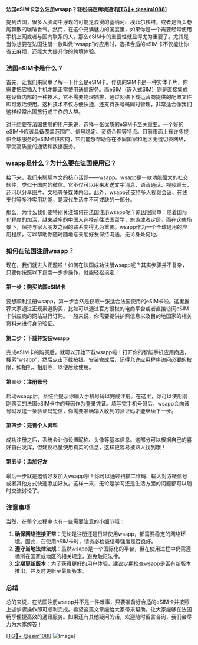 **法国eSIM卡怎么注册wsapp？轻松搞定跨境通讯[[TG💪+ @esim1088](https://t.me/s/esim1088)]**

提到法国，很多人脑海中浮现的可能是浪漫的塞纳河、埃菲尔铁塔，或者是街头巷尾飘散的咖啡香气。然而，在这个充满魅力的国度里，如果你是一个需要经常使用手机上网或者与国内联系的人，那么eSIM卡的重要性就显得尤为重要了。尤其是当你想要在法国注册一款叫做“wsapp”的应用时，选择合适的eSIM卡不仅能让你省去麻烦，还能大大提升你的跨境体验。

### 法国eSIM卡是什么？

首先，让我们来简单了解一下什么是eSIM卡。传统的SIM卡是一种实体卡片，你需要把它插入手机才能正常使用通信服务。而eSIM（嵌入式SIM）则是直接集成在设备内部的一种技术，它不需要物理插拔，通过网络下载运营商提供的配置文件即可激活使用。这种技术不仅方便快捷，还支持多号码同时管理，非常适合像我们这样经常出国旅行或工作的人群。

对于想要在法国使用的用户来说，选择一张优质的eSIM卡至关重要。一个好的eSIM卡应该具备覆盖范围广、信号稳定、资费合理等特点。目前市面上有许多提供全球服务的eSIM卡供应商，它们能够帮助你在不同国家和地区无缝切换网络，享受高质量的通话和数据服务。

### wsapp是什么？为什么要在法国使用它？

接下来，我们来聊聊本文的核心话题——wsapp。wsapp是一款功能强大的社交软件，类似于国内的微信。它不仅可以用来发送文字消息、语音通话、视频聊天，还可以分享图片、文档等多媒体内容。此外，wsapp还支持多人视频会议、在线支付等多种实用功能，是现代生活中不可或缺的一部分。

那么，为什么我们要特别关注如何在法国注册wsapp呢？原因很简单：随着国际化程度的加深，越来越多的中国人选择前往法国留学、旅游或者定居。而在这些场景下，保持与家人朋友之间的联系变得尤为重要。wsapp作为一个全球通用的应用程序，可以帮助你随时随地与亲朋好友保持沟通，无论身处何地。

### 如何在法国注册wsapp？

现在，我们就进入正题啦！如何在法国成功注册wsapp呢？其实步骤并不复杂，只要你按照以下指南一步步操作，就能轻松搞定！

#### 第一步：购买法国eSIM卡

要想顺利注册wsapp，第一步当然是获取一张适合法国使用的eSIM卡啦。这里推荐大家通过正规渠道购买，比如可以通过官方授权的电商平台或者直接访问eSIM卡供应商的网站进行订购。一般来说，你需要提供护照信息以及目的地国家的相关资料来进行身份验证。

#### 第二步：下载并安装wsapp

完成eSIM卡的购买后，就可以开始下载wsapp啦！打开你的智能手机应用商店，搜索“wsapp”，然后点击下载按钮。安装完成后，记得允许应用程序访问必要的权限，如相机、相册等，以便后续使用。

#### 第三步：注册账号

启动wsapp后，系统会提示你输入手机号码以完成注册。在这里，你可以使用刚刚购买的法国eSIM卡中的号码作为登录凭证。填写完手机号码后，wsapp会向该号码发送一条验证码短信，你需要准确输入收到的验证码才能继续下一步。

#### 第四步：完善个人资料

成功注册之后，系统会让你设置昵称、头像等基本信息。这部分可以根据自己的喜好自由发挥，但建议尽量使用真实的信息，这样更容易被熟人找到哦！

#### 第五步：添加好友

最后一步就是邀请好友加入wsapp啦！你可以通过扫描二维码、输入对方微信号或者其他方式快速添加好友。这样一来，无论是学习还是生活方面的问题都可以随时交流讨论了。

### 注意事项

当然，在整个过程中也有一些需要注意的小细节哦：

1. **确保网络连接正常**：无论是注册还是日常使用wsapp，都需要稳定的网络环境。因此，在使用eSIM卡时，请务必检查信号强度是否良好。
2. **遵守当地法律法规**：虽然wsapp是一个国际化的平台，但在使用过程中仍需遵循所在国家或地区的相关规定，避免触犯法律。
3. **定期更新版本**：为了获得更好的用户体验，建议定期检查wsapp是否有新版本推出，并及时更新至最新版本。

### 总结

总的来说，在法国注册wsapp并不是一件难事，只要准备好合适的eSIM卡并按照上述步骤操作即可顺利完成。希望这篇文章能给大家带来帮助，让大家能够在法国畅享便捷高效的通讯服务。如果还有其他疑问的话，欢迎随时留言咨询，我们会尽力为大家解答！

[[TG💪+ @esim1088](https://t.me/s/esim1088) ![Image](https://i.postimg.cc/4NQfJmqS/Snipaste-2025-05-13-00-14-12.png)]